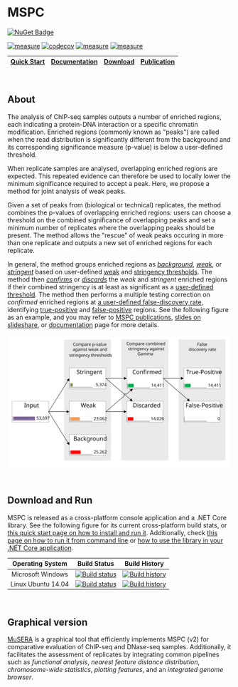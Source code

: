 
# MSPC

[![NuGet Badge](https://buildstats.info/nuget/Genometric.MSPC.Core?vWidth=50&dWidth=50)](https://www.nuget.org/packages/Genometric.MSPC.Core)

[![measure](https://sonarcloud.io/api/project_badges/measure?project=mspc&metric=alert_status)](https://sonarcloud.io/dashboard/index/mspc)  [![codecov](https://codecov.io/gh/Genometric/MSPC/branch/master/graph/badge.svg)](https://codecov.io/gh/Genometric/MSPC)   [![measure](https://sonarcloud.io/api/project_badges/measure?project=mspc&metric=ncloc)](https://sonarcloud.io/dashboard/index/mspc) [![measure](https://sonarcloud.io/api/project_badges/measure?project=mspc&metric=sqale_rating)](https://sonarcloud.io/dashboard/index/mspc)

| [Quick Start](https://genometric.github.io/MSPC/docs/quick_start) | [Documentation](https://genometric.github.io/MSPC/) | [Download](https://github.com/Genometric/MSPC/releases) | [Publication](https://genometric.github.io/MSPC/publications) |
| -- | -- | -- | --: |


<br/>

## About

The analysis of ChIP-seq samples outputs a number of enriched regions, 
each indicating a protein-DNA interaction or a specific chromatin 
modification. Enriched regions (commonly known as "peaks") are called 
when the read distribution is significantly different from the background 
and its corresponding significance measure (p-value) is below a 
user-defined threshold.

When replicate samples are analysed, overlapping enriched regions are 
expected. This repeated evidence can therefore be used to locally lower 
the minimum significance required to accept a peak. Here, we propose a 
method for joint analysis of weak peaks.

Given a set of peaks from (biological or technical) replicates, the method 
combines the p-values of overlapping enriched regions: users can choose a 
threshold on the combined significance of overlapping peaks and set a 
minimum number of replicates where the overlapping peaks should be present. 
The method allows the "rescue" of weak peaks occuring in more than one 
replicate and outputs a new set of enriched regions for each replicate. 

In general, the method groups enriched regions as 
[_background_](https://genometric.github.io/MSPC/docs/method/sets#background), 
[_weak_](https://genometric.github.io/MSPC/docs/method/sets#weak),
or [_stringent_](https://genometric.github.io/MSPC/docs/method/sets#stringent)
based on user-defined 
[weak](https://genometric.github.io/MSPC/docs/cli/args#weak-threshold) 
and [stringency thresholds](https://genometric.github.io/MSPC/docs/cli/args#stringency-threshold). 
The method then [_confirms_](https://genometric.github.io/MSPC/docs/method/sets#confirmed)
or [_discards_](https://genometric.github.io/MSPC/docs/method/sets#discarded)
the _weak_ and _stringent_ enriched regions if their combined stringency is at least as significant 
as a [user-defined threshold](https://genometric.github.io/MSPC/docs/cli/args#gamma). 
The method then performs a multiple testing correction on 
_confirmed_ enriched regions at 
[a user-defined false-discovery rate](https://genometric.github.io/MSPC/docs/cli/args#alpha), 
identifying 
[true-positive](https://genometric.github.io/MSPC/docs/method/sets#truepositive) and 
[false-positive](https://genometric.github.io/MSPC/docs/method/sets#falsepositive)
regions. See the following figure as an example, and you may refer to 
[MSPC publications](https://genometric.github.io/MSPC/publications),
[slides on slideshare](http://www.slideshare.net/jalilivahid/mspc-50694133),
or [documentation](https://genometric.github.io/MSPC/docs/method/about) 
page for more details.

![sets](docs/assets/sets.svg)


<br/>

## Download and Run

MSPC is released as a cross-platform console application and a .NET Core library. 
See the following figure for its current cross-platform build stats, 
or [this quick start page on how to install and run it](https://genometric.github.io/MSPC/docs/quick_start).
Additionally, check [this page on how to run it from command line](https://genometric.github.io/MSPC/docs/cli/about)
or [how to use the library in your .NET Core application](https://genometric.github.io/MSPC/docs/library/install).

| Operating System |  Build Status | Build History |
| :--------------: | :-----------: | :-----------: |
| Microsoft Windows  | [![Build status](https://ci.appveyor.com/api/projects/status/p63wau60mm2fldcr/branch/master?svg=true)](https://ci.appveyor.com/project/VJalili/mspc/branch/master) | [![Build history](https://buildstats.info/appveyor/chart/VJalili/mspc)](https://ci.appveyor.com/project/VJalili/mspc/history) |
| Linux Ubuntu 14.04 | [![Build status](https://travis-ci.org/Genometric/MSPC.svg?branch=master)](https://travis-ci.org/Genometric/MSPC) | [![Build history](https://buildstats.info/travisci/chart/Genometric/MSPC)](https://travis-ci.org/Genometric/MSPC/builds) |


<br/>

## Graphical version
[MuSERA](https://github.com/Genometric/MuSERA) is a graphical tool that efficiently 
implements MSPC (v2) for comparative evaluation of ChIP-seq and DNase-seq 
samples. Additionally, it facilitates the assessment of replicates by 
integrating common pipelines such as _functional analysis_,
 _nearest feature distance distribution_, _chromosome-wide statistics_, 
_plotting features_, and an _integrated genome browser_.
